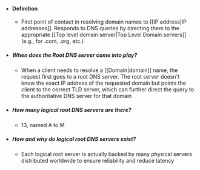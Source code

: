 - #### Definition
	- First point of contact in resolving domain names to [[IP address|IP addresses]]. Responds to DNS queries by directing them to the appropriate [[Top level domain server|Top Level Domain servers]] (e.g., for .com, .org, etc.)

- ##### When does the Root DNS server come into play?
	- When a client needs to resolve a [[Domain|domain]] name, the request first goes to a root DNS server. The root server doesn't know the exact IP address of the requested domain but points the client to the correct TLD server, which can further direct the query to the authoritative DNS server for that domain

- ##### How many logical root DNS servers are there?
	- 13, named A to M

- ##### How and why do logical root DNS servers exist?
	- Each logical root server is actually backed by many physical servers distributed worldwide to ensure reliability and reduce latency